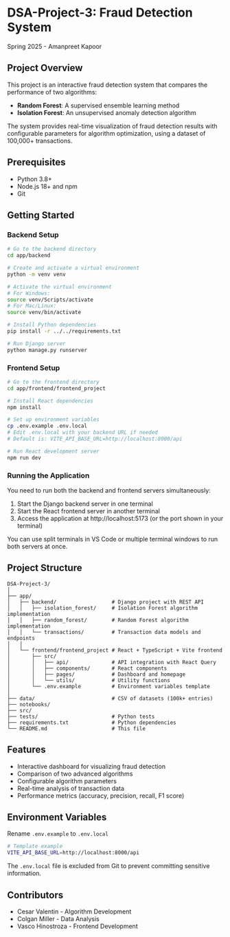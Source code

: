 # DSA-Project-3: Fraud Detection System

Spring 2025 - Amanpreet Kapoor

## Project Overview

This project is an interactive fraud detection system that compares the performance of two algorithms:
- **Random Forest**: A supervised ensemble learning method
- **Isolation Forest**: An unsupervised anomaly detection algorithm

The system provides real-time visualization of fraud detection results with configurable parameters for algorithm optimization, using a dataset of 100,000+ transactions.

## Prerequisites

- Python 3.8+
- Node.js 18+ and npm
- Git

## Getting Started

### Backend Setup

```bash
# Go to the backend directory
cd app/backend

# Create and activate a virtual environment
python -m venv venv

# Activate the virtual environment
# For Windows:
source venv/Scripts/activate  
# For Mac/Linux:
source venv/bin/activate

# Install Python dependencies
pip install -r ../../requirements.txt

# Run Django server
python manage.py runserver
```

### Frontend Setup

```bash
# Go to the frontend directory
cd app/frontend/frontend_project

# Install React dependencies
npm install

# Set up environment variables
cp .env.example .env.local
# Edit .env.local with your backend URL if needed
# Default is: VITE_API_BASE_URL=http://localhost:8000/api

# Run React development server
npm run dev
```

### Running the Application

You need to run both the backend and frontend servers simultaneously:

1. Start the Django backend server in one terminal
2. Start the React frontend server in another terminal
3. Access the application at http://localhost:5173 (or the port shown in your terminal)

You can use split terminals in VS Code or multiple terminal windows to run both servers at once.

## Project Structure

```
DSA-Project-3/
│
├── app/
│   ├── backend/                  # Django project with REST API
│   │   ├── isolation_forest/     # Isolation Forest algorithm implementation
│   │   ├── random_forest/        # Random Forest algorithm implementation
│   │   └── transactions/         # Transaction data models and endpoints
│   │
│   └── frontend/frontend_project # React + TypeScript + Vite frontend
│       ├── src/
│       │   ├── api/              # API integration with React Query
│       │   ├── components/       # React components
│       │   ├── pages/            # Dashboard and homepage
│       │   └── utils/            # Utility functions
│       └── .env.example          # Environment variables template
│
├── data/                         # CSV of datasets (100k+ entries)
├── notebooks/                    
├── src/                          
├── tests/                        # Python tests
├── requirements.txt              # Python dependencies
└── README.md                     # This file
```

## Features

- Interactive dashboard for visualizing fraud detection
- Comparison of two advanced algorithms
- Configurable algorithm parameters
- Real-time analysis of transaction data
- Performance metrics (accuracy, precision, recall, F1 score)

## Environment Variables

Rename `.env.example` to `.env.local` 

```bash
# Template example
VITE_API_BASE_URL=http://localhost:8000/api
```

The `.env.local` file is excluded from Git to prevent committing sensitive information.

## Contributors

- Cesar Valentin - Algorithm Development
- Colgan Miller - Data Analysis
- Vasco Hinostroza - Frontend Development
